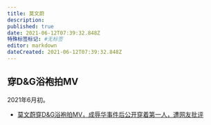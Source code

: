 ```yaml
---
title: 莫文蔚
description: 
published: true
date: 2021-06-12T07:39:32.848Z
特殊标签标记: #无标签
editor: markdown
dateCreated: 2021-06-12T07:39:32.848Z
---
```


## 穿D&G浴袍拍MV

2021年6月初。

+ [莫文蔚穿D&G浴袍拍MV，成辱华事件后公开穿着第一人，遭网友批评](https://archive.is/6jm4Y "https://baijiahao.baidu.com/s?id=1702268900962392486")
